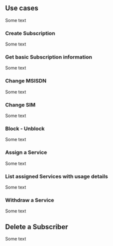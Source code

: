 ## Use cases

Some text

### Create Subscription

Some text

### Get basic Subscription information

Some text

### Change MSISDN

Some text

### Change SIM

Some text

### Block - Unblock

Some text

### Assign a Service

Some text

### List assigned Services with usage details

Some text

### Withdraw a Service

Some text

## Delete a Subscriber

Some text

